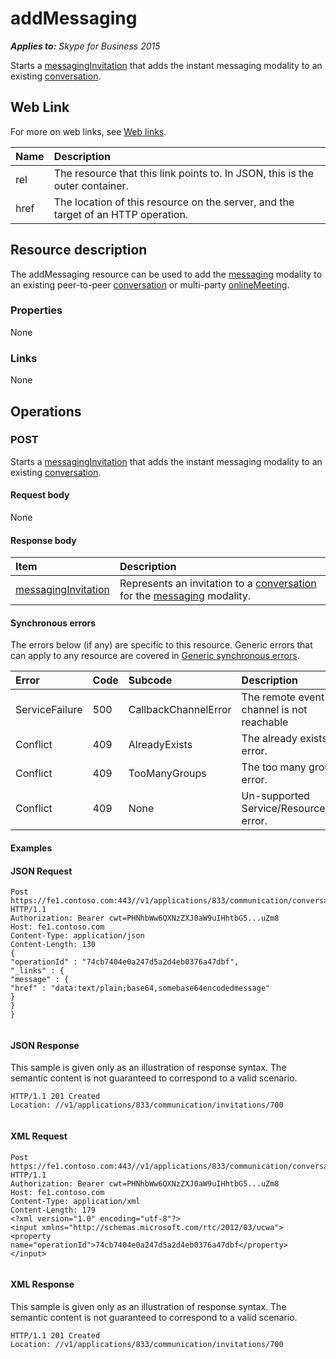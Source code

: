 
# addMessaging 


 _**Applies to:** Skype for Business 2015_

Starts a [messagingInvitation](messagingInvitation_ref.md) that adds the instant messaging modality to an existing [conversation](conversation_ref.md). 

## Web Link
<a name="sectionSection0"> </a>

For more on web links, see [Web links](WebLinks.md).



|**Name**|**Description**|
|:-----|:-----|
|rel|The resource that this link points to. In JSON, this is the outer container.|
|href|The location of this resource on the server, and the target of an HTTP operation.|

## Resource description
<a name="sectionSection1"> </a>

 The addMessaging resource can be used to add the [messaging](messaging_ref.md) modality to an existing peer-to-peer [conversation](conversation_ref.md) or multi-party [onlineMeeting](onlineMeeting_ref.md). 


### Properties

None


### Links

None


## Operations
<a name="sectionSection2"> </a>




### POST

Starts a [messagingInvitation](messagingInvitation_ref.md) that adds the instant messaging modality to an existing [conversation](conversation_ref.md). 


#### Request body

None


#### Response body



|**Item**|**Description**|
|:-----|:-----|
| [messagingInvitation](messagingInvitation_ref.md)|Represents an invitation to a [conversation](conversation_ref.md) for the [messaging](messaging_ref.md) modality.|

#### Synchronous errors

The errors below (if any) are specific to this resource. Generic errors that can apply to any resource are covered in [Generic synchronous errors](GenericSynchronousErrors.md).



|**Error**|**Code**|**Subcode**|**Description**|
|:-----|:-----|:-----|:-----|
|ServiceFailure|500|CallbackChannelError|The remote event channel is not reachable|
|Conflict|409|AlreadyExists|The already exists error.|
|Conflict|409|TooManyGroups|The too many groups error.|
|Conflict|409|None|Un-supported Service/Resource/API error.|

#### Examples




#### JSON Request


```
Post https://fe1.contoso.com:443//v1/applications/833/communication/conversations/802/messaging/addMessaging HTTP/1.1
Authorization: Bearer cwt=PHNhbWw6QXNzZXJ0aW9uIHhtbG5...uZm8
Host: fe1.contoso.com
Content-Type: application/json
Content-Length: 130
{
"operationId" : "74cb7404e0a247d5a2d4eb0376a47dbf",
"_links" : {
"message" : {
"href" : "data:text/plain;base64,somebase64encodedmessage"
}
}
}
							
```


#### JSON Response

This sample is given only as an illustration of response syntax. The semantic content is not guaranteed to correspond to a valid scenario.


```
HTTP/1.1 201 Created
Location: //v1/applications/833/communication/invitations/700
									
```


#### XML Request


```
Post https://fe1.contoso.com:443//v1/applications/833/communication/conversations/802/messaging/addMessaging HTTP/1.1
Authorization: Bearer cwt=PHNhbWw6QXNzZXJ0aW9uIHhtbG5...uZm8
Host: fe1.contoso.com
Content-Type: application/xml
Content-Length: 179
<?xml version="1.0" encoding="utf-8"?>
<input xmlns="http://schemas.microsoft.com/rtc/2012/03/ucwa">
<property name="operationId">74cb7404e0a247d5a2d4eb0376a47dbf</property>
</input>	
							
```


#### XML Response

This sample is given only as an illustration of response syntax. The semantic content is not guaranteed to correspond to a valid scenario.


```
HTTP/1.1 201 Created
Location: //v1/applications/833/communication/invitations/700
									
```


